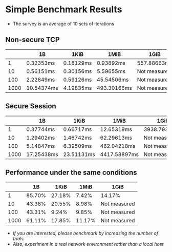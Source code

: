 # Simple Benchmark Results

- The survey is an average of 10 sets of iterations

## Non-secure TCP

|    |        1B|      1KiB|        1MiB|        1GiB|
|----|----------|----------|------------|------------|
|   1| 0.32353ms| 0.18129ms|   0.93892ms| 557.88663ms|
|  10| 0.56151ms| 0.30156ms|   5.59655ms|Not measured|
| 100| 2.22849ms| 0.59126ms|  45.54506ms|Not measured|
|1000|10.54374ms| 4.19835ms| 493.30166ms|Not measured|

## Secure Session

|    |        1B|      1KiB|        1MiB|        1GiB|
|----|----------|----------|------------|------------|
|   1| 0.37744ms| 0.66717ms|  12.65319ms|3938.79333ms|
|  10| 1.29402ms| 1.46742ms|  62.29613ms|Not measured|
| 100| 5.14847ms| 6.39509ms| 462.04218ms|Not measured|
|1000|17.25438ms|23.51131ms|4417.58897ms|Not measured|

## Performance under the same conditions

|    |        1B|      1KiB|        1MiB|        1GiB|
|----|----------|----------|------------|------------|
|   1| 85.70%   | 27.18%   |  7.42%     |  14.17%    |
|  10| 43.38%   | 20.55%   |  8.98%     |Not measured|
| 100| 43.31%   | 9.24%    |  9.85%     |Not measured|
|1000| 61.11%   | 17.85%   | 11.17%     |Not measured|

- *If you are interested, please benchmark by increasing the number of trials*
- *Also, experiment in a real network environment rather than a local host*